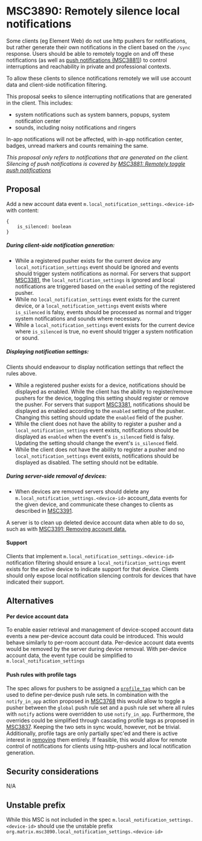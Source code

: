 # MSC3890: Remotely silence local notifications
Some clients (eg Element Web) do not use http pushers for notifications, but rather generate their own notifications in
the client based on the `/sync` response. Users should be able to remotely toggle on and off these notifications (as
well as [push notifications (MSC3881)](https://github.com/matrix-org/matrix-spec-proposals/pull/3881)) to control
interruptions and reachability in private and professional contexts.

To allow these clients to silence notifications remotely we will use account data and client-side notification
filtering.

This proposal seeks to silence interrupting notifications that are generated in the client. This includes:
- system notifications such as system banners, popups, system notification center
- sounds, including noisy notifications and ringers

In-app notifications will not be affected, with in-app notification center, badges, unread markers and counts remaining
the same.

*This proposal only refers to notifications that are generated on the client. Silencing of push notifications is covered
by [MSC3881: Remotely toggle push notifications](https://github.com/matrix-org/matrix-spec-proposals/pull/3881)*

## Proposal
Add a new account data event `m.local_notification_settings.<device-id>` with content:
```jsonp
{
    is_silenced: boolean
}
```

##### During client-side notification generation:

- While a registered pusher exists for the current device any `local_notification_settings` event should be ignored and
  events should trigger system notifications as normal. For servers that support
  [MSC3381](https://github.com/matrix-org/matrix-doc/pull/3881), the `local_notification_settings` is ignored and local
  notifications are triggered based on the `enabled` setting of the registered pusher.
- While no `local_notification_settings` event exists for the current device, or a `local_notification_settings` event
  exists where `is_silenced` is falsy, events should be processed as normal and trigger system notifications and sounds
  where necessary.
- While a `local_notification_settings` event exists for the current device where `is_silenced` is true, no event should
  trigger a system notification or sound.

##### Displaying notification settings:

Clients should endeavour to display notification settings that reflect the rules above.

- While a registered pusher exists for a device, notifications should be displayed as enabled. While the client has the
  ability to register/remove pushers for the device, toggling this setting should register or remove the pusher. For
  servers that support [MSC3381](https://github.com/matrix-org/matrix-doc/pull/3881), notifications should be displayed
  as enabled according to the `enabled` setting of the pusher. Changing this setting should update the `enabled`
  field of the pusher.
- While the client does not have the ability to register a pusher and a `local_notification_settings` event exists,
  notifications should be displayed as `enabled` when the event's `is_silenced` field is falsy. Updating the setting
  should change the event's `is_silenced` field.
- While the client does not have the ability to register a pusher and no `local_notification_settings` event exists,
    notifications should be displayed as disabled. The setting should not be editable.
  
##### During server-side removal of devices:

- When devices are removed servers should delete any `m.local_notification_settings.<device-id>` account_data events for
the given device, and communicate these changes to clients as described in
[MSC3391](https://github.com/matrix-org/matrix-spec-proposals/pull/3391).

A server is to clean up deleted device account data when able to do so, such as with [MSC3391: Removing account
data.](https://github.com/matrix-org/matrix-spec-proposals/pull/3391)

#### Support
Clients that implement `m.local_notification_settings.<device-id>` notification filtering should ensure a
`local_notification_settings` event exists for the active device to indicate support for that device. Clients should
only expose local notification silencing controls for devices that have indicated their support.

## Alternatives

#### Per device account data
To enable easier retrieval and management of device-scoped account data events a new per-device account data could be
introduced. This would behave similarly to per-room account data. Per-device account data events would be removed by the
server during device removal.
With per-device account data, the event type could be
simplified to `m.local_notification_settings`

#### Push rules with profile tags
The spec allows for pushers to be assigned a
[`profile_tag`](https://spec.matrix.org/v1.3/client-server-api/#post_matrixclientv3pushersset) which can be used to
define per-device push rule sets. In combination with the `notify_in_app` action proposed in
[MSC3768](https://github.com/matrix-org/matrix-spec-proposals/pull/3768) this would allow to toggle a pusher between the
`global` push rule set and a push rule set where all rules with `notify` actions were overridden to use `notify_in_app`.
Furthermore, the overrides could be simplified through cascading profile tags as proposed in
[MSC3837](https://github.com/matrix-org/matrix-spec-proposals/pull/3837). Keeping the two sets in sync would, however,
not be trivial. Additionally, profile tags are only partially spec'ed and there is active interest in
[removing](https://github.com/matrix-org/matrix-spec/issues/637) them entirely. If feasible, this would allow for remote
control of notifications for clients using http-pushers and local notification generation.

## Security considerations
N/A

## Unstable prefix
While this MSC is not included in the spec `m.local_notification_settings.<device-id>` should use the unstable prefix
`org.matrix.msc3890.local_notification_settings.<device-id>`
